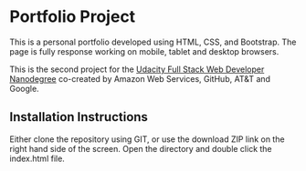 # Portfolio Project
This is a personal portfolio developed using HTML, CSS, and Bootstrap. The page is fully response working on mobile, tablet and desktop browsers.

This is the second project for the [Udacity Full Stack Web Developer Nanodegree](https://www.udacity.com/course/full-stack-web-developer-nanodegree--nd004) co-created by Amazon Web Services, GitHub, AT&T and Google.

## Installation Instructions
Either clone the repository using GIT, or use the download ZIP link on the right hand side of the screen. Open the directory and double click the index.html file.